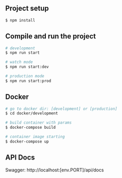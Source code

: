 ## Project setup

```bash
$ npm install
```

## Compile and run the project

```bash
# development
$ npm run start

# watch mode
$ npm run start:dev

# production mode
$ npm run start:prod
```

## Docker

```bash
# go to docker dir: [development] or [production]
$ cd docker/development

# build container with params
$ docker-compose build

# container image starting
$ docker-compose up
```

## API Docs

Swagger: http://localhost:[env.PORT]/api/docs
